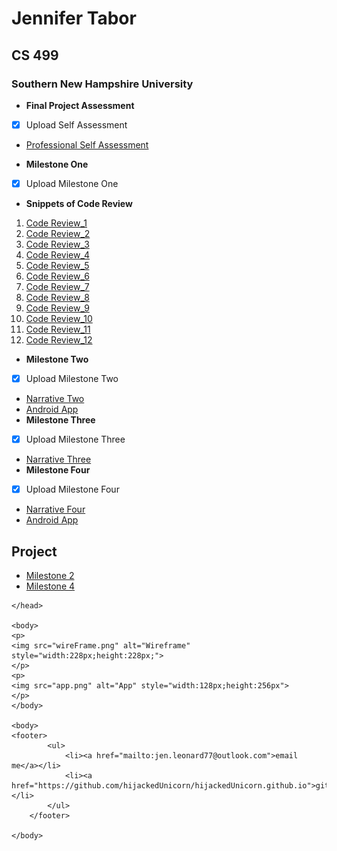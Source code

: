 
# Jennifer Tabor
## CS 499
### Southern New Hampshire University

- **Final Project Assessment**
- [x] Upload Self Assessment
- [Professional Self Assessment](https://github.com/hijackedUnicorn/hijackedUnicorn.github.io/blob/master/CS499_ProfessionalSelfAssement_JenniferTabor.docx)

- **Milestone One**
- [x] Upload Milestone One
- **Snippets of Code Review**
1. [Code Review_1](codeReview_1.jpg)
2. [Code Review_2](codeReview_2.jpg)
3. [Code Review_3](codeReview_3.jpg)
4. [Code Review_4](codeReview_4.jpg)
5. [Code Review_5](codeReview_5.jpg)
6. [Code Review_6](codeReview_6.jpg)
7. [Code Review_7](codeReview_7.jpg)
8. [Code Review_8](codeReview_8.jpg)
9. [Code Review_9](codeReview_9.jpg)
10. [Code Review_10](codeReview_10.jpg)
11. [Code Review_11](codeReview_11.jpg)
12. [Code Review_12](codeReview_12.jpg)
 
- **Milestone Two**
- [x] Upload Milestone Two
- [Narrative Two](https://github.com/hijackedUnicorn/hijackedUnicorn.github.io/blob/master/CS%20499_%20MilestoneTwo_Jennifer%20Tabor.docx)
- [Android App](https://github.com/hijackedUnicorn/hijackedUnicorn.github.io/blob/master/PortfolioNotes_JenniferTabor.zip)
- **Milestone Three**
- [x] Upload Milestone Three
- [Narrative Three](https://github.com/hijackedUnicorn/hijackedUnicorn.github.io/blob/master/CS%20499_Milestone%20Three_Jennifer%20Tabor.docx)
- **Milestone Four**
- [x] Upload Milestone Four
- [Narrative Four](https://github.com/hijackedUnicorn/hijackedUnicorn.github.io/blob/master/CS%20499_Milestone%20Four_Jennifer%20Tabor.docx)
- [Android App](https://github.com/hijackedUnicorn/hijackedUnicorn.github.io/blob/master/PortfolioNotes_MilestoneFour_JenniferTabor.zip)
## Project
- [Milestone 2](https://github.com/hijackedUnicorn/hijackedUnicorn.github.io/blob/master/PortfolioNotes_JenniferTabor.zip)
- [Milestone 4](https://github.com/hijackedUnicorn/hijackedUnicorn.github.io/blob/master/PortfolioNotes_MilestoneFour_JenniferTabor.zip)



<html>
	<head>
		<title>Jennifer Tabor's ePortfolio</title>
		<!-- link to main stylesheet -->
		<link rel="stylesheet" type="text/css" href="/css/main.css">
		 
		
	</head>

	<body>
	<p>
	<img src="wireFrame.png" alt="Wireframe" style="width:228px;height:228px;">
	</p>
	<p>
	<img src="app.png" alt="App" style="width:128px;height:256px">
	</p>
	</body>
	
	<body>
	<footer>
    		<ul>
        		<li><a href="mailto:jen.leonard77@outlook.com">email me</a></li>
        		<li><a href="https://github.com/hijackedUnicorn/hijackedUnicorn.github.io">github.com/hijackedUnicorn</a></li>
			</ul>
		</footer>
		
	</body> 
</html>



